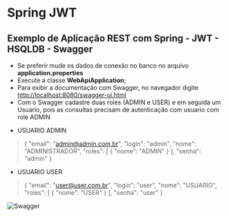 #  Spring JWT
## Exemplo de Aplicação REST com Spring - JWT - HSQLDB - Swagger
- Se preferir mude os dados de conexão no banco no arquivo **application.properties**
- Execute a classe **WebApiApplication**;
- Para exibir a documentação com Swagger, no navegador digite [http://localhost:8080/swagger-ui.html](http://localhost:8080/swagger-ui.html) 
- Com o Swagger cadastre duas roles (ADMIN e USER) e em seguida um Usuario, pois as consultas precisam de autenticação com usuario com role ADMIN

* USUARIO ADMIN

> {
  "email": "admin@admin.com.br",
  "login": "admin",
  "nome": "ADMINISTRADOR",
  "roles": [
    {
      "nome": "ADMIN"
    }
  ],
  "senha": "admin"
}

* USUARIO USER
> {
  "email": "user@user.com.br",
  "login": "user",
  "nome": "USUARIO",
  "roles": [
    {
      "nome": "USER"
    }
  ],
  "senha": "user"
}

![Swagger](https://github.com/digytal/spring-jwt-db-rest-api/blob/master/src/main/resources/api.JPG)

